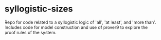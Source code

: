 # syllogistic-sizes
Repo for code related to a syllogistic logic of 'all', 'at least', and 'more than'.  Includes code for model construction and use of prover9 to explore the proof rules of the system.
